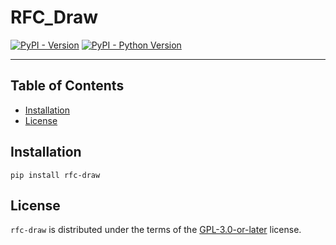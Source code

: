 # RFC_Draw

[![PyPI - Version](https://img.shields.io/pypi/v/rfc-draw.svg)](https://pypi.org/project/rfc-draw)
[![PyPI - Python Version](https://img.shields.io/pypi/pyversions/rfc-draw.svg)](https://pypi.org/project/rfc-draw)

-----

## Table of Contents

- [Installation](#installation)
- [License](#license)

## Installation

```console
pip install rfc-draw
```

## License

`rfc-draw` is distributed under the terms of the [GPL-3.0-or-later](https://spdx.org/licenses/GPL-3.0-or-later.html) license.
